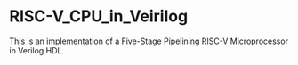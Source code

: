 # RISC-V_CPU_in_Veirilog
This is an implementation of a Five-Stage Pipelining RISC-V Microprocessor in Verilog HDL.
